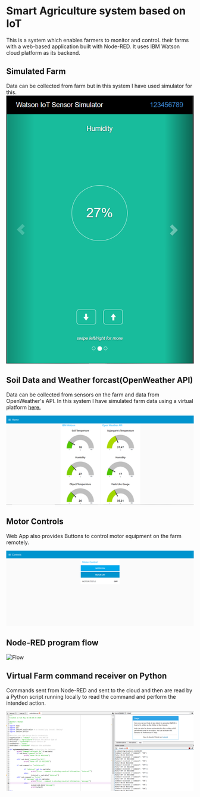 # Smart Agriculture system based on IoT

This is a system which enables farmers to monitor and controL their farms with a web-based application built with Node-RED. It uses IBM Watson cloud platform as its backend.

## Simulated Farm
Data can be collected from farm but in this system I have used simulator for this.
![Sensor Simulator](Images/Sensor.PNG)

## Soil Data and Weather forcast(OpenWeather API)

Data can be collected from sensors on the farm and data from OpenWeather's API. In this system I have simulated farm data using a virtual platform [here.](https://watson-iot-sensor-simulator.mybluemix.net/)

![Farm Monitor](Images/UI.PNG)

## Motor Controls

Web App also provides Buttons to control motor equipment on the farm remotely.

![Farm Controls](Images/ControlsUI.PNG)


## Node-RED program flow

![Flow](Images/Node-Red_flow.PNG)

## Virtual Farm command receiver on Python

Commands sent from Node-RED and sent to the cloud and then are read by a Python script running locally to read the command and perform the intended action.

![Python](Images/Python_Motor.PNG)
